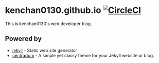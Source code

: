 # kenchan0130.github.io [![CircleCI](https://circleci.com/gh/kenchan0130/kenchan0130.github.io/tree/development.svg?style=svg)](https://circleci.com/gh/kenchan0130/kenchan0130.github.io/tree/development)

This is kenchan0130's web developer blog.

## Powered by

- [jekyll](https://jekyllrb.com/) - Static web site generator
- [centrarium](https://github.com/bencentra/centrarium) - A simple yet classy theme for your Jekyll website or blog.
